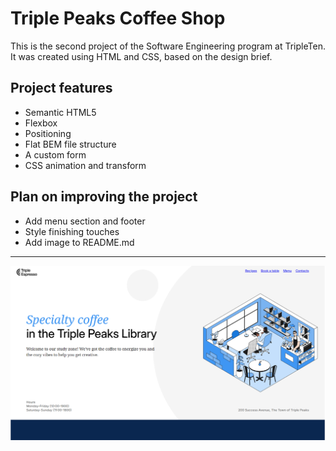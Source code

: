 # Triple Peaks Coffee Shop

This is the second project of the Software Engineering program at TripleTen. It was created using HTML and CSS, based on the design brief.

## Project features

- Semantic HTML5
- Flexbox
- Positioning
- Flat BEM file structure
- A custom form
- CSS animation and transform

## Plan on improving the project

- Add menu section and footer
- Style finishing touches
- Add image to README.md

---

![Image of coffee shop](./images/demo/Coffeeshop.png)
